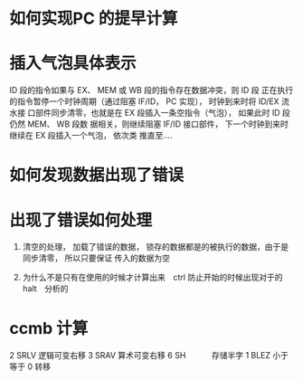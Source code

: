 # 如何实现PC 的提早计算

# 插入气泡具体表示
ID 段的指令如果与 EX、 MEM 或 WB 段的指令存在数据冲突，则 ID 段
正在执行的指令暂停一个时钟周期（通过阻塞 IF/ID， PC 实现）， 时钟到来时将 ID/EX 流水接
口部件同步清零，也就是在 EX 段插入一条空指令（气泡）， 如果此时 ID 段仍然 MEM、 WB 段数
据相关，则继续阻塞 IF/ID 接口部件， 下一个时钟到来时继续在 EX 段插入一个气泡， 依次类
推直至....

# 如何发现数据出现了错误

# 出现了错误如何处理
1. 清空的处理， 加载了错误的数据， 锁存的数据都是的被执行的数据，由于是同步清零， 所以只要保证
传入的数据为空

2. 为什么不是只有在使用的时候才计算出来　ctrl 防止开始的时候出现对于的halt　分析的

# ccmb 计算
2	SRLV	逻辑可变右移
3	SRAV	算术可变右移
6	SH	　　　存储半字
1	BLEZ	小于等于 0 转移